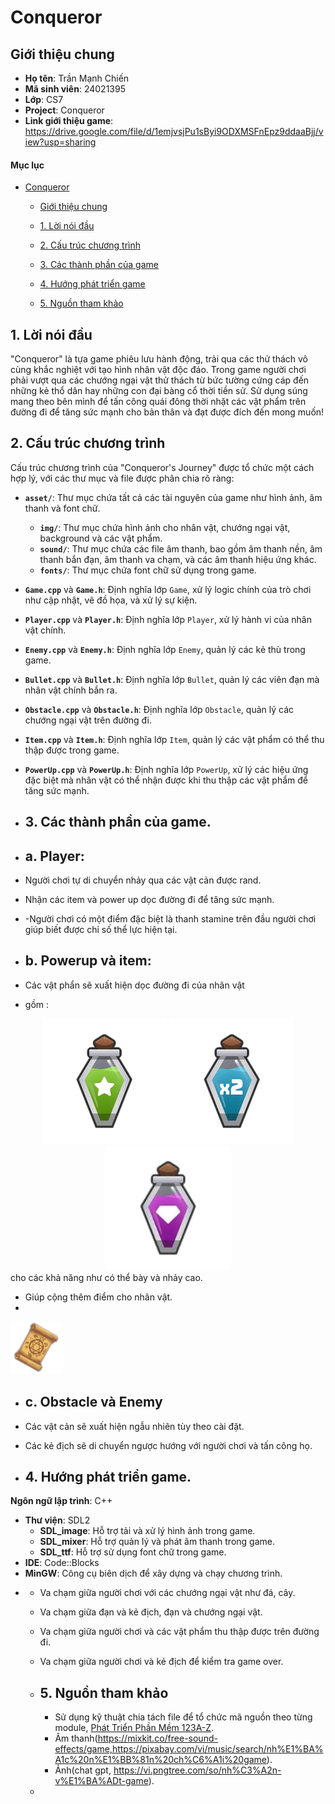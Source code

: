 # Conqueror

## Giới thiệu chung

- **Họ tên**: Trần Mạnh Chiến
- **Mã sinh viên**: 24021395
- **Lớp**: CS7
- **Project**: Conqueror
- **Link giới thiệu game**: https://drive.google.com/file/d/1emjvsjPu1sByi9ODXMSFnEpz9ddaaBjj/view?usp=sharing
#### Mục lục

- [Conqueror](#conqueror)
  - [Giới thiệu chung](#giới-thiệu-chung)
  
  - [1. Lời nói đầu](#1-lời-nói-đầu)
  - [2. Cấu trúc chương trình](#2-cấu-trúc-chương-trình)
  - [3. Các thành phần của game](#3-các-thành-phần-của-game)
  - [4. Hướng phát triển game](#3-hướng-phát-triển-game)
  - [5. Nguồn tham khảo](#4-nguồn-tham-khảo)


## 1. Lời nói đầu

"Conqueror" là tựa game phiêu lưu hành động, trải qua các thử thách vô cùng khắc nghiệt với tạo hình nhân vật độc đáo. Trong game người chơi phải vượt qua các chướng ngại vật thử thách từ bức tường cứng cáp đến những kẻ thổ dân hay những con đại bàng cổ thời tiền sử. Sử dụng súng mang theo bên mình để tấn công quái đông thời nhặt các vật phẩm trên đường đi để tăng sức mạnh cho bản thân và đạt được đích đến mong muốn!

## 2. Cấu trúc chương trình
Cấu trúc chương trình của "Conqueror's Journey" được tổ chức một cách hợp lý, với các thư mục và file được phân chia rõ ràng:

- **`asset/`**: Thư mục chứa tất cả các tài nguyên của game như hình ảnh, âm thanh và font chữ.
  - **`img/`**: Thư mục chứa hình ảnh cho nhân vật, chướng ngại vật, background và các vật phẩm.
  - **`sound/`**: Thư mục chứa các file âm thanh, bao gồm âm thanh nền, âm thanh bắn đạn, âm thanh va chạm, và các âm thanh hiệu ứng khác.
  - **`fonts/`**: Thư mục chứa font chữ sử dụng trong game.
  
- **`Game.cpp`** và **`Game.h`**: Định nghĩa lớp `Game`, xử lý logic chính của trò chơi như cập nhật, vẽ đồ họa, và xử lý sự kiện.
- **`Player.cpp`** và **`Player.h`**: Định nghĩa lớp `Player`, xử lý hành vi của nhân vật chính.
- **`Enemy.cpp`** và **`Enemy.h`**: Định nghĩa lớp `Enemy`, quản lý các kẻ thù trong game.
- **`Bullet.cpp`** và **`Bullet.h`**: Định nghĩa lớp `Bullet`, quản lý các viên đạn mà nhân vật chính bắn ra.
- **`Obstacle.cpp`** và **`Obstacle.h`**: Định nghĩa lớp `Obstacle`, quản lý các chướng ngại vật trên đường đi.
- **`Item.cpp`** và **`Item.h`**: Định nghĩa lớp `Item`, quản lý các vật phẩm có thể thu thập được trong game.
- **`PowerUp.cpp`** và **`PowerUp.h`**: Định nghĩa lớp `PowerUp`, xử lý các hiệu ứng đặc biệt mà nhân vật có thể nhận được khi thu thập các vật phẩm để tăng sức mạnh.
- ## 3. Các thành phần của game.
- ## a. Player:
- Người chơi tự di chuyển nhảy qua các vật cản được rand.
- Nhận các item và power up dọc đường đi để tăng sức mạnh.
- -Người chơi có một điểm đặc biệt là thanh stamine trên đầu người chơi giúp biết được chỉ số thể lực hiện tại.
- ## b. Powerup và item:
- Các vật phẩn sẽ xuất hiện dọc đường đi của nhân vật
- gồm :
<div style="text-align: center;">
  <img src="img/power-up1.png" width="200" height="200">
  <img src="img/power-up2.png" width="200" height="200">
  <img src="img/power-up3.png" width="200" height="200">
</div>
cho các khả năng như có thể bày và nhảy cao.

- Giúp cộng thêm điểm cho nhân vật.
- <div style="text-align: center;">
![image](img/map.png)
</div>

- ## c. Obstacle và Enemy
- Các vật cản sẽ xuất hiện ngẫu nhiên tùy theo cài đặt.
- Các kẻ địch sẽ di chuyển ngược hướng với người chơi và tấn công họ.
  
- ## 4. Hướng phát triển game.
**Ngôn ngữ lập trình**: C++
- **Thư viện**: SDL2
  - **SDL_image**: Hỗ trợ tải và xử lý hình ảnh trong game.
  - **SDL_mixer**: Hỗ trợ quản lý và phát âm thanh trong game.
  - **SDL_ttf**: Hỗ trợ sử dụng font chữ trong game.
- **IDE**: Code::Blocks
- **MinGW**: Công cụ biên dịch để xây dựng và chạy chương trình.
- - Va chạm giữa người chơi với các chướng ngại vật như đá, cây.
  - Va chạm giữa đạn và kẻ địch, đạn và chướng ngại vật.
  - Va chạm giữa người chơi và các vật phẩm thu thập được trên đường đi.
  - Va chạm giữa người chơi và kẻ địch để kiểm tra game over.
 
  - ## 5. Nguồn tham khảo
    - Sử dụng kỹ thuật chia tách file để tổ chức mã nguồn theo từng module, [Phát Triển Phần Mềm 123A-Z](https://www.youtube.com/@PhatTrienPhanMem123AZ).
    - Âm thanh(https://mixkit.co/free-sound-effects/game,https://pixabay.com/vi/music/search/nh%E1%BA%A1c%20n%E1%BB%81n%20ch%C6%A1i%20game).
    - Ảnh(chat gpt, https://vi.pngtree.com/so/nh%C3%A2n-v%E1%BA%ADt-game).
  
  - 

